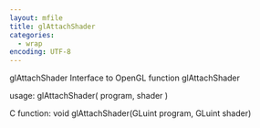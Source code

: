 ```yaml
---
layout: mfile
title: glAttachShader
categories:
  - wrap
encoding: UTF-8
---
```


glAttachShader  Interface to OpenGL function glAttachShader

usage:  glAttachShader( program, shader )

C function:  void glAttachShader(GLuint program, GLuint shader)